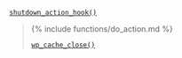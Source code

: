 <p><code><a href="https://developer.wordpress.org/reference/functions/shutdown_action_hook/">shutdown_action_hook()</a></code></p>

<blockquote>

{% include functions/do_action.md %}
 
 [`wp_cache_close()`](https://developer.wordpress.org/reference/functions/wp_cache_close/)

</blockquote>